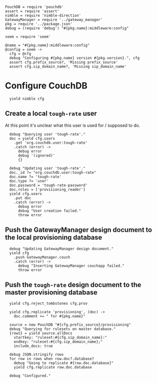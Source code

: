     PouchDB = require 'pouchdb'
    assert = require 'assert'
    nimble = require 'nimble-direction'
    GatewayManager = require '../gateway_manager'
    pkg = require '../package.json'
    debug = (require 'debug') "#{pkg.name}:middleware:config"

    seem = require 'seem'

    @name = "#{pkg.name}:middleware:config"
    @config = seem ->
      cfg = @cfg
      debug "Configuring #{pkg.name} version #{pkg.version}.", cfg
      assert cfg.prefix_source?, 'Missing prefix_source'
      assert cfg.sip_domain_name?, 'Missing sip_domain_name'

Configure CouchDB
=================

      yield nimble cfg

Create a local `tough-rate` user
--------------------------------

At this point it's unclear what this user is used for / supposed to do.

      debug "Querying user 'tough-rate'."
      doc = yield cfg.users
        .get 'org.couchdb.user:tough-rate'
        .catch (error) ->
          debug error
          debug '(ignored)'
          {}

      debug "Updating user 'tough-rate'."
      doc._id ?= "org.couchdb.user:tough-rate"
      doc.name ?= 'tough-rate'
      doc.type ?= 'user'
      doc.password = 'tough-rate-password'
      doc.roles = ['provisioning_reader']
      yield cfg.users
        .put doc
        .catch (error) ->
          debug error
          debug "User creation failed."
          throw error

Push the GatewayManager design document to the local provisioning database
--------------------------------------------------------------------------

      debug "Updating GatewayManager design document."
      yield cfg
        .push GatewayManager.couch
        .catch (error) ->
          debug "Inserting GatewayManager couchapp failed."
          throw error

Push the `tough-rate` design document to the master provisioning database
-------------------------------------------------------------------------

      yield cfg.reject_tombstones cfg.prov

      yield cfg.replicate 'provisioning', (doc) ->
        doc.comment += " for #{pkg.name}"

      source = new PouchDB "#{cfg.prefix_source}/provisioning"
      debug "Querying for rulesets on master database."
      {rows} = yield source.allDocs
        startkey: "ruleset:#{cfg.sip_domain_name}:"
        endkey: "ruleset:#{cfg.sip_domain_name};"
        include_docs: true

      debug JSON.stringify rows
      for row in rows when row.doc?.database?
        debug "Going to replicate #{row.doc.database}"
        yield cfg.replicate row.doc.database

      debug "Configured."
